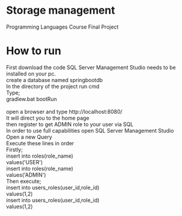 # Storage management 
 Programming Languages Course Final Project
 
# How to run<br />
 First download the code
 SQL Server Management Studio needs to be installed on your pc.<br />
 create a database named springbootdb<br />
 In the directory of the project run cmd<br />
 Type;<br />
 gradlew.bat bootRun
 <br />
 <br />
 open a browser and type http://localhost:8080/ <br />
 It will direct you to the home page <br />
 then register to get ADMIN role to your user via SQL <br />
 In order to use full capabilities open  SQL Server Management Studio<br />
 Open a new Query<br />
 Execute these lines in order<br />
 Firstly;<br />
insert into roles(role_name)<br />
values('USER')<br />
insert into roles(role_name)<br />
values('ADMIN')<br />
Then execute;<br />
insert into users_roles(user_id,role_id)<br />
values(1,2)<br />
insert into users_roles(user_id,role_id)<br />
values(1,2)<br />
